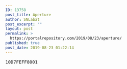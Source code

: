 ```yaml
---
ID: 13758
post_title: Aperture
author: SNLabat
post_excerpt: ""
layout: post
permalink: >
  https://portalrepository.com/2019/08/23/aperture/
published: true
post_date: 2019-08-23 01:22:14
---
```

<pre>10D7FEFF8001</pre>